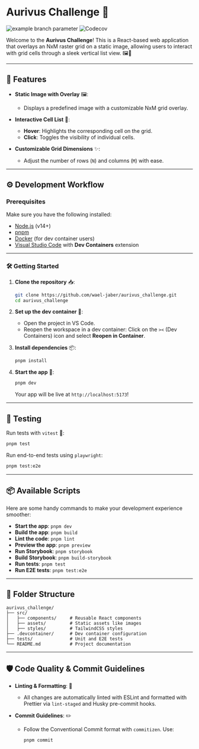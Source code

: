 # Aurivus Challenge 🚀

![example branch parameter](https://github.com/wael-jaber/aurivus_challenge/actions/workflows/ci.yml/badge.svg?branch=main)
![Codecov](https://codecov.io/gh/wael-jaber/aurivus_challenge/branch/main/graph/badge.svg)

Welcome to the **Aurivus Challenge**! This is a React-based web application that overlays an NxM raster grid on a static image, allowing users to interact with grid cells through a sleek vertical list view. 🖼️📐

---

## 🌟 Features

- **Static Image with Overlay** 🖼️:
  - Displays a predefined image with a customizable NxM grid overlay.
- **Interactive Cell List** 🎯:

  - **Hover**: Highlights the corresponding cell on the grid.
  - **Click**: Toggles the visibility of individual cells.

- **Customizable Grid Dimensions** ✨:
  - Adjust the number of rows (`N`) and columns (`M`) with ease.

---

## ⚙️ Development Workflow

### Prerequisites

Make sure you have the following installed:

- [Node.js](https://nodejs.org/) (v14+)
- [pnpm](https://pnpm.io/)
- [Docker](https://www.docker.com/) (for dev container users)
- [Visual Studio Code](https://code.visualstudio.com/) with **Dev Containers** extension

---

### 🛠️ Getting Started

1. **Clone the repository** 📥:

   ```bash
   git clone https://github.com/wael-jaber/aurivus_challenge.git
   cd aurivus_challenge
   ```

2. **Set up the dev container** 🐳:

   - Open the project in VS Code.
   - Reopen the workspace in a dev container: Click on the `><` (Dev Containers) icon and select **Reopen in Container**.

3. **Install dependencies** 📦:

   ```bash
   pnpm install
   ```

4. **Start the app** 🚀:

   ```bash
   pnpm dev
   ```

   Your app will be live at `http://localhost:5173`!

---

## 🧪 Testing

Run tests with `vitest` 🧪:

```bash
pnpm test
```

Run end-to-end tests using `playwright`:

```bash
pnpm test:e2e
```

---

## 📦 Available Scripts

Here are some handy commands to make your development experience smoother:

- **Start the app**: `pnpm dev`
- **Build the app**: `pnpm build`
- **Lint the code**: `pnpm lint`
- **Preview the app**: `pnpm preview`
- **Run Storybook**: `pnpm storybook`
- **Build Storybook**: `pnpm build-storybook`
- **Run tests**: `pnpm test`
- **Run E2E tests**: `pnpm test:e2e`

---

## 📂 Folder Structure

```plaintext
aurivus_challenge/
├── src/
│   ├── components/     # Reusable React components
│   ├── assets/         # Static assets like images
│   ├── styles/         # TailwindCSS styles
├── .devcontainer/      # Dev container configuration
├── tests/              # Unit and E2E tests
└── README.md           # Project documentation
```

---

## 🛡️ Code Quality & Commit Guidelines

- **Linting & Formatting**: 🧹

  - All changes are automatically linted with ESLint and formatted with Prettier via `lint-staged` and Husky pre-commit hooks.

- **Commit Guidelines**: ✏️
  - Follow the Conventional Commit format with `commitizen`. Use:
    ```bash
    pnpm commit
    ```
